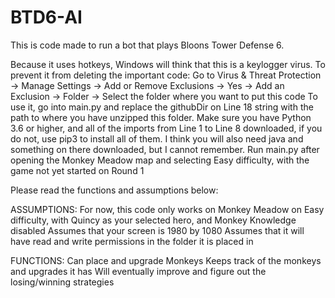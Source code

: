 # BTD6-AI

This is code made to run a bot that plays Bloons Tower Defense 6.

Because it uses hotkeys, Windows will think that this is a keylogger virus. To prevent it from deleting the important code:
Go to Virus & Threat Protection -> Manage Settings -> Add or Remove Exclusions -> Yes -> Add an Exclusion -> Folder -> Select the folder where you want to put this code
To use it, go into main.py and replace the githubDir on Line 18 string with the path to where you have unzipped this folder.
Make sure you have Python 3.6 or higher, and all of the imports from Line 1 to Line 8 downloaded, if you do not, use pip3 to install all of them.
I think you will also need java and something on there downloaded, but I cannot remember.
Run main.py after opening the Monkey Meadow map and selecting Easy difficulty, with the game not yet started on Round 1

Please read the functions and assumptions below:

ASSUMPTIONS:
For now, this code only works on Monkey Meadow on Easy difficulty, with Quincy as your selected hero, and Monkey Knowledge disabled
Assumes that your screen is 1980 by 1080
Assumes that it will have read and write permissions in the folder it is placed in

FUNCTIONS:
Can place and upgrade Monkeys
Keeps track of the monkeys and upgrades it has
Will eventually improve and figure out the losing/winning strategies
